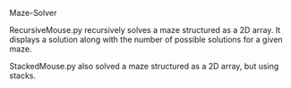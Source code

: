 Maze-Solver

RecursiveMouse.py recursively solves a maze structured as a 2D array. It displays a solution along with the number of possible solutions for a given maze.

StackedMouse.py also solved a maze structured as a 2D array, but using stacks.
